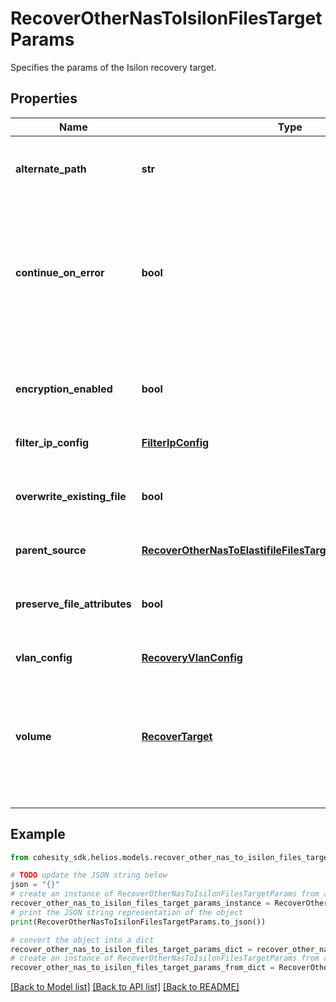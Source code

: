 # RecoverOtherNasToIsilonFilesTargetParams

Specifies the params of the Isilon recovery target.

## Properties

Name | Type | Description | Notes
------------ | ------------- | ------------- | -------------
**alternate_path** | **str** | Specifies the path location to recover files to. | 
**continue_on_error** | **bool** | Specifies whether to continue recovering other files if one of the files fails to recover. Default value is false. | [optional] 
**encryption_enabled** | **bool** | Specifies whether encryption should be enabled during recovery. | [optional] 
**filter_ip_config** | [**FilterIpConfig**](FilterIpConfig.md) |  | [optional] 
**overwrite_existing_file** | **bool** | Specifies whether to overwrite existing file/folder during recovery. | [optional] 
**parent_source** | [**RecoverOtherNasToElastifileFilesTargetParamsParentSource**](RecoverOtherNasToElastifileFilesTargetParamsParentSource.md) |  | [optional] 
**preserve_file_attributes** | **bool** | Specifies whether to preserve file/folder attributes during recovery. | [optional] 
**vlan_config** | [**RecoveryVlanConfig**](RecoveryVlanConfig.md) |  | [optional] 
**volume** | [**RecoverTarget**](RecoverTarget.md) | Specifies the id and name of the parent NAS to recover to. This volume will be the target of the recovery. | 

## Example

```python
from cohesity_sdk.helios.models.recover_other_nas_to_isilon_files_target_params import RecoverOtherNasToIsilonFilesTargetParams

# TODO update the JSON string below
json = "{}"
# create an instance of RecoverOtherNasToIsilonFilesTargetParams from a JSON string
recover_other_nas_to_isilon_files_target_params_instance = RecoverOtherNasToIsilonFilesTargetParams.from_json(json)
# print the JSON string representation of the object
print(RecoverOtherNasToIsilonFilesTargetParams.to_json())

# convert the object into a dict
recover_other_nas_to_isilon_files_target_params_dict = recover_other_nas_to_isilon_files_target_params_instance.to_dict()
# create an instance of RecoverOtherNasToIsilonFilesTargetParams from a dict
recover_other_nas_to_isilon_files_target_params_from_dict = RecoverOtherNasToIsilonFilesTargetParams.from_dict(recover_other_nas_to_isilon_files_target_params_dict)
```
[[Back to Model list]](../README.md#documentation-for-models) [[Back to API list]](../README.md#documentation-for-api-endpoints) [[Back to README]](../README.md)


